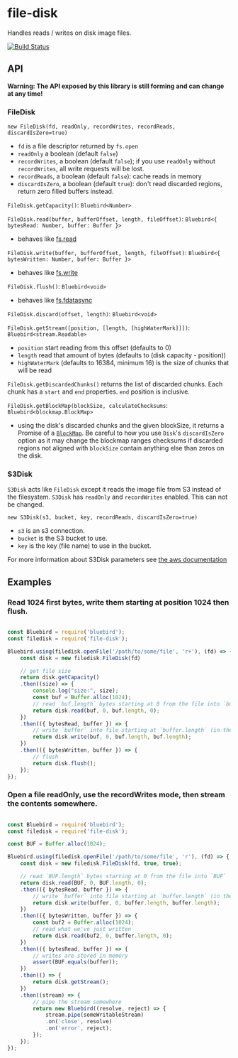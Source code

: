 # file-disk
Handles reads / writes on disk image files.

[![Build Status](https://travis-ci.org/resin-io-modules/file-disk.svg?branch=master)](https://travis-ci.org/resin-io-modules/file-disk)

## API

**Warning: The API exposed by this library is still forming and can change at
any time!**

### FileDisk

`new FileDisk(fd, readOnly, recordWrites, recordReads, discardIsZero=true)`

 - `fd` is a file descriptor returned by `fs.open`
 - `readOnly` a boolean (default `false`)
 - `recordWrites`, a boolean (default `false`); if you use `readOnly` without
 `recordWrites`, all write requests will be lost.
 - `recordReads`, a boolean (default `false`): cache reads in memory
 - `discardIsZero`, a boolean (default `true`): don't read discarded regions,
 return zero filled buffers instead.

`FileDisk.getCapacity()`: `Bluebird<Number>`

`FileDisk.read(buffer, bufferOffset, length, fileOffset)`: `Bluebird<{ bytesRead: Number, buffer: Buffer }>`

 - behaves like [fs.read](https://nodejs.org/api/fs.html#fs_fs_read_fd_buffer_offset_length_position_callback)

`FileDisk.write(buffer, bufferOffset, length, fileOffset)`: `Bluebird<{ bytesWritten: Number, buffer: Buffer }>`

 - behaves like [fs.write](https://nodejs.org/api/fs.html#fs_fs_write_fd_buffer_offset_length_position_callback)

`FileDisk.flush()`: `Bluebird<void>`

 - behaves like [fs.fdatasync](https://nodejs.org/api/fs.html#fs_fs_fdatasync_fd_callback)

`FileDisk.discard(offset, length)`: `Bluebird<void>`

`FileDisk.getStream([position, [length, [highWaterMark]]])`: `Bluebird<stream.Readable>`
 - `position` start reading from this offset (defaults to 0)
 - `length` read that amount of bytes (defaults to (disk capacity - position))
 - `highWaterMark` (defaults to 16384, minimum 16) is the size of chunks that
 will be read

`FileDisk.getDiscardedChunks()` returns the list of discarded chunks. Each chunk
has a `start` and `end` properties. `end` position is inclusive.

`FileDisk.getBlockMap(blockSize, calculateChecksums`: `Bluebird<blockmap.BlockMap>`
 - using the disk's discarded chunks and the given blockSize, it returns a Promise
of a [`BlockMap`](https://github.com/resin-io-modules/blockmap).
Be careful to how you use `Disk`'s `discardIsZero` option as it may change the
blockmap ranges checksums if discarded regions not aligned with `blockSize`
contain anything else than zeros on the disk.

### S3Disk

`S3Disk` acts like `FileDisk` except it reads the image file from S3 instead of
the filesystem. `S3Disk` has `readOnly` and `recordWrites` enabled. This can
not be changed.

`new S3Disk(s3, bucket, key, recordReads, discardIsZero=true)`

 - `s3` is an s3 connection.
 - `bucket` is the S3 bucket to use.
 - `key` is the key (file name) to use in the bucket.

For more information about S3Disk parameters see
[the aws documentation](http://docs.aws.amazon.com/AWSJavaScriptSDK/latest/AWS/S3.html)

## Examples

### Read 1024 first bytes, write them starting at position 1024 then flush.

```javascript

const Bluebird = require('bluebird');
const filedisk = require('file-disk');

Bluebird.using(filedisk.openFile('/path/to/some/file', 'r+'), (fd) => {
	const disk = new filedisk.FileDisk(fd)

	// get file size
	return disk.getCapacity()
	.then((size) => {
		console.log("size:", size);
		const buf = Buffer.alloc(1024);
		// read `buf.length` bytes starting at 0 from the file into `buf`
		return disk.read(buf, 0, buf.length, 0);
	})
	.then(({ bytesRead, buffer }) => {
		// write `buffer` into file starting at `buffer.length` (in the file)
		return disk.write(buf, 0, buf.length, buf.length);
	})
	.then(({ bytesWritten, buffer }) => {
		// flush
		return disk.flush();
	});
});


```

### Open a file readOnly, use the recordWrites mode, then stream the contents somewhere.

```javascript

const Bluebird = require('bluebird');
const filedisk = require('file-disk');

const BUF = Buffer.alloc(1024);

Bluebird.using(filedisk.openFile('/path/to/some/file', 'r'), (fd) => {
	const disk = new filedisk.FileDisk(fd, true, true);

	// read `BUF.length` bytes starting at 0 from the file into `BUF`
	return disk.read(BUF, 0, BUF.length, 0);
	.then(({ bytesRead, buffer }) => {
		// write `buffer` into file starting at `buffer.length` (in the file)
		return disk.write(buffer, 0, buffer.length, buffer.length);
	})
	.then(({ bytesWritten, buffer }) => {
		const buf2 = Buffer.alloc(1024);
		// read what we've just written
		return disk.read(buf2, 0, buffer.length, 0);
	})
	.then(({ bytesRead, buffer }) => {
		// writes are stored in memory
		assert(BUF.equals(buffer));
	})
	.then(() => {
		return disk.getStream();
	})
	.then((stream) => {
		// pipe the stream somewhere
		return new Bluebird((resolve, reject) => {
			stream.pipe(someWritableStream)
			.on('close', resolve)
			.on('error', reject);
		});
	});
});

```
